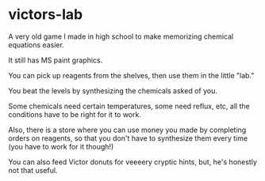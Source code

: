 # victors-lab
A very old game I made in high school to make memorizing chemical equations easier.

It still has MS paint graphics.

You can pick up reagents from the shelves, then use them in the little "lab."

You beat the levels by synthesizing the chemicals asked of you.

Some chemicals need certain temperatures, some need reflux, etc, all the conditions have to be right for it to work.

Also, there is a store where you can use money you made by completing orders on reagents,
so that you don't have to synthesize them every time (you have to work for it though!)

You can also feed Victor donuts for veeeery cryptic hints, but, he's honestly not that useful.
